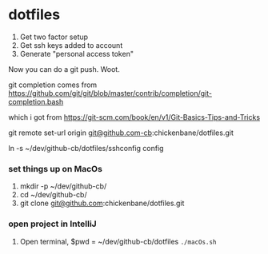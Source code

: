 # dotfiles

1) Get two factor setup
2) Get ssh keys added to account
3) Generate "personal access token"

Now you can do a git push.  Woot.

git completion comes from
https://github.com/git/git/blob/master/contrib/completion/git-completion.bash

which i got from 
https://git-scm.com/book/en/v1/Git-Basics-Tips-and-Tricks

git remote set-url origin git@github.com-cb:chickenbane/dotfiles.git

ln -s ~/dev/github-cb/dotfiles/sshconfig config

### set things up on MacOs
1) mkdir -p ~/dev/github-cb/
2) cd ~/dev/github-cb/
3) git clone git@github.com:chickenbane/dotfiles.git

### open project in IntelliJ
1) Open terminal, $pwd = ~/dev/github-cb/dotfiles `./macOs.sh`